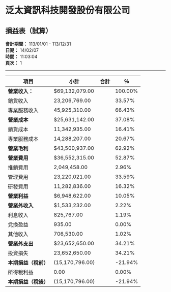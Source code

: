 
# 泛太資訊科技開發股份有限公司  
## 損益表（試算）  
**會計期間：** 113/01/01 - 113/12/31  
**日期：** 14/02/07  
**時間：** 11:03:04  
**頁次：** 1  

---

| 項目             | 小計              | 合計              | ％      |
|------------------|-------------------|-------------------|---------|
| **營業收入：**   | $69,132,079.00    |                   | 100.00% |
| 銷貨收入         | 23,206,769.00     |                   | 33.57%  |
| 專業服務收入     | 45,925,310.00     |                   | 66.43%  |
| **營業成本**     | $25,631,142.00    |                   | 37.08%  |
| 銷貨成本         | 11,342,935.00     |                   | 16.41%  |
| 專業服務成本     | 14,288,207.00     |                   | 20.67%  |
| **營業毛利**     | $43,500,937.00    |                   | 62.92%  |
| **營業費用**     | $36,552,315.00    |                   | 52.87%  |
| 推銷費用         | 2,049,458.00      |                   | 2.96%   |
| 管理費用         | 23,220,021.00     |                   | 33.59%  |
| 研發費用         | 11,282,836.00     |                   | 16.32%  |
| **營業利益**     | $6,948,622.00     |                   | 10.05%  |
| **營業外收入**   | $1,533,232.00     |                   | 2.22%   |
| 利息收入         | 825,767.00        |                   | 1.19%   |
| 兌換盈益         | 935.00            |                   | 0.00%   |
| 其他收入         | 706,530.00        |                   | 1.02%   |
| **營業外支出**   | $23,652,650.00    |                   | 34.21%  |
| 投資損失         | 23,652,650.00     |                   | 34.21%  |
| **本期損益（稅前）** | (15,170,796.00) |                | -21.94% |
| 所得稅利益       | 0.00              |                   | 0.00%   |
| **本期損益（稅後）** | (15,170,796.00) |                | -21.94% |



